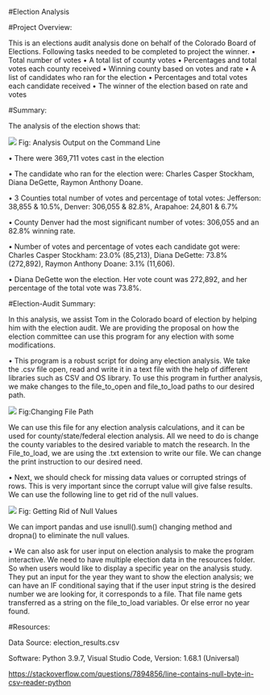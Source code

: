 #Election Analysis
								
#Project Overview:

This is an elections audit analysis done on behalf of the Colorado Board of Elections. Following tasks needed to be completed to project the winner.
•	Total number of votes 
•	A total list of county votes
•	Percentages and total votes each county received
•	Winning county based on votes and rate
•	A list of candidates who ran for the election
•	Percentages and total votes each candidate received 
•	The winner of the election based on rate and votes

#Summary:

The analysis of the election shows that:

![](https://github.com/smzd/Election_Analysis-/blob/main/Resources/election_analysis_terminal.png)
Fig: Analysis Output on the Command Line

•	There were 369,711 votes cast in the election

•	The candidate who ran for the election were:
Charles Casper Stockham, 
Diana DeGette, 
Raymon Anthony Doane.

•	3 Counties total number of votes and percentage of total votes: 
Jefferson: 38,855 & 10.5%,
Denver: 306,055 & 82.8%,
Arapahoe: 24,801 & 6.7% 

•	County Denver had the most significant number of votes: 306,055 and an 82.8% winning rate.

•	Number of votes and percentage of votes each candidate got were:
Charles Casper Stockham: 23.0% (85,213), 
Diana DeGette: 73.8% (272,892), 
Raymon Anthony Doane: 3.1% (11,606).

•	Diana DeGette won the election. Her vote count was 272,892, and her percentage of the total vote was 73.8%.

#Election-Audit Summary:
							  								
In this analysis, we assist Tom in the Colorado board of election by helping him with the election audit. We are providing the proposal on how the election committee can use this program for any election with some modifications. 

•	This program is a robust script for doing any election analysis. We take the .csv file open, read and write it in a text file with the help of different libraries such as CSV and OS library. To use this program in further analysis, we make changes to the file_to_open and file_to_load paths to our desired path.

![](https://github.com/smzd/Election_Analysis-/blob/main/Resources/election_file_path.png)
Fig:Changing File Path

We can use this file for any election analysis calculations, and it can be used for county/state/federal election analysis. All we need to do is change the county variables to the desired variable to match the research. In the File_to_load, we are using the .txt extension to write our file. We can change the print instruction to our desired need.

•	Next, we should check for missing data values or corrupted strings of rows. This is very important since the corrupt value will give false results. We can use the following line to get rid of the null values. 

![](https://github.com/smzd/Election_Analysis-/blob/main/Resources/election_null_value.png)
Fig: Getting Rid of Null Values

We can import pandas and use isnull().sum() changing method and dropna() to eliminate the null values.

•	We can also ask for user input on election analysis to make the program interactive. We need to have multiple election data in the resources folder. So when users would like to display a specific year on the analysis study. They put an input for the year they want to show the election analysis; we can have an IF conditional saying that if the user input string is the desired number we are looking for, it corresponds to a file. That file name gets transferred as a string on the file_to_load variables. Or else error no year found.

#Resources:

Data Source: election_results.csv

Software: Python 3.9.7, Visual Studio Code, Version: 1.68.1 (Universal)

https://stackoverflow.com/questions/7894856/line-contains-null-byte-in-csv-reader-python

